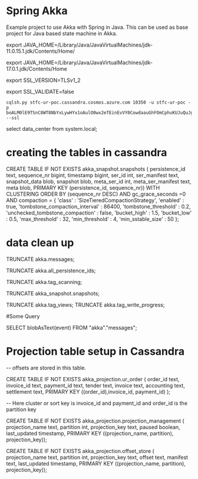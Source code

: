 # Spring Akka
Example project to use Akka with Spring in Java.
This can be used as base project for Java based state machine in Akka.

export JAVA_HOME=/Library/Java/JavaVirtualMachines/jdk-11.0.15.1.jdk/Contents/Home/

export JAVA_HOME=/Library/Java/JavaVirtualMachines/jdk-17.0.1.jdk/Contents/Home



export SSL_VERSION=TLSv1_2


export SSL_VALIDATE=false

    cqlsh.py stfc-ur-poc.cassandra.cosmos.azure.com 10350 -u stfc-ur-poc -p boALM0lE9TSnC8WT8NbYxLywHYx1oAulO0wx2eTEinEvVY0CowdaauGhFOmCphuKUJuQuJgB584MACDbqwbK5A== --ssl

select data_center from system.local;

# creating the tables in cassandra

CREATE TABLE IF NOT EXISTS akka_snapshot.snapshots (
  persistence_id text,
  sequence_nr bigint,
  timestamp bigint,
  ser_id int,
  ser_manifest text,
  snapshot_data blob,
  snapshot blob,
  meta_ser_id int,
  meta_ser_manifest text,
  meta blob,
  PRIMARY KEY (persistence_id, sequence_nr))
  WITH CLUSTERING ORDER BY (sequence_nr DESC) AND gc_grace_seconds =0
  AND compaction = {
    'class' : 'SizeTieredCompactionStrategy',
    'enabled' : true,
    'tombstone_compaction_interval' : 86400,
    'tombstone_threshold' : 0.2,
    'unchecked_tombstone_compaction' : false,
    'bucket_high' : 1.5,
    'bucket_low' : 0.5,
    'max_threshold' : 32,
    'min_threshold' : 4,
    'min_sstable_size' : 50
    };
    
# data clean up

TRUNCATE akka.messages;

TRUNCATE akka.all_persistence_ids;

TRUNCATE akka.tag_scanning;

TRUNCATE akka_snapshot.snapshots;

TRUNCATE akka.tag_views;
TRUNCATE akka.tag_write_progress;


#Some Query

SELECT blobAsText(event)  FROM "akka"."messages";


# Projection table setup in Cassandra


--  offsets are stored in this table.

CREATE TABLE IF NOT EXISTS akka_projection.ur_order (
  order_id text,
  invoice_id text,
  payment_id text,
  tender text,
  invoice text,
  accounting text,
  settlement text,
  PRIMARY KEY ((order_id),invoice_id, payment_id)
  );
  
-- Here cluster or sort key is invoice_id and payment_id and order_id is the partition key


CREATE TABLE IF NOT EXISTS akka_projection.projection_management (
  projection_name text,
  partition int,
  projection_key text,
  paused boolean,
  last_updated timestamp,
  PRIMARY KEY ((projection_name, partition), projection_key));
  


CREATE TABLE IF NOT EXISTS akka_projection.offset_store (
  projection_name text,
  partition int,
  projection_key text,
  offset text,
  manifest text,
  last_updated timestamp,
  PRIMARY KEY ((projection_name, partition), projection_key));  
  

  



  
  